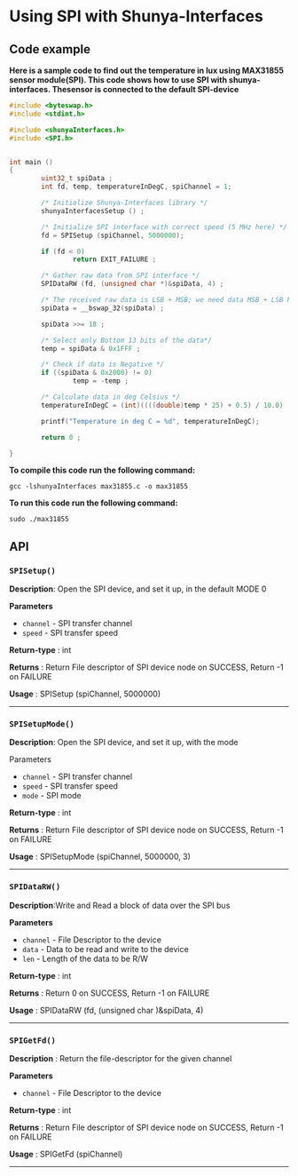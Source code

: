 # Using SPI with Shunya-Interfaces

## Code example

**Here is a sample code to find out the temperature in lux using MAX31855 sensor module(SPI). This code shows how to use SPI with shunya-interfaces. Thesensor is connected to the default SPI-device**

``` c
#include <byteswap.h>
#include <stdint.h>

#include <shunyaInterfaces.h>
#include <SPI.h>


int main ()
{
        uint32_t spiData ;
        int fd, temp, temperatureInDegC, spiChannel = 1;

        /* Initialize Shunya-Interfaces library */
        shunyaInterfacesSetup () ;

        /* Initialize SPI interface with correct speed (5 MHz here) */
        fd = SPISetup (spiChannel, 5000000);

        if (fd < 0)
                return EXIT_FAILURE ;

        /* Gather raw data from SPI interface */        
        SPIDataRW (fd, (unsigned char *)&spiData, 4) ;

        /* The received raw data is LSB + MSB; we need data MSB + LSB hence we swap the data */
        spiData = __bswap_32(spiData) ;

        spiData >>= 18 ;

        /* Select only Bottom 13 bits of the data*/
        temp = spiData & 0x1FFF ;

        /* Check if data is Negative */
        if ((spiData & 0x2000) != 0) 
                temp = -temp ;

        /* Calculate data in deg Celsius */
        temperatureInDegC = (int)((((double)temp * 25) + 0.5) / 10.0) ;

        printf("Temperature in deg C = %d", temperatureInDegC);

        return 0 ;

}
```

**To compile this code run the following command:**

``` shell
gcc -lshunyaInterfaces max31855.c -o max31855
```

**To run this code run the following command:**

``` shell
sudo ./max31855
```

## API

### `SPISetup()`

**Description**: Open the SPI device, and set it up, in the default MODE 0

**Parameters**
   + `channel` - SPI transfer channel
   + `speed`  - SPI transfer speed

**Return-type** : int

**Returns** : Return File descriptor of SPI device node on SUCCESS, Return -1 on FAILURE 

**Usage** : SPISetup (spiChannel, 5000000)

---

### `SPISetupMode()`

**Description**: Open the SPI device, and set it up, with the mode

Parameters
  +  `channel` -    SPI transfer channel
  +  `speed` -      SPI transfer speed
  +  `mode` -        SPI mode

**Return-type** : int

**Returns** : Return File descriptor of SPI device node on SUCCESS, Return -1 on FAILURE

**Usage** : SPISetupMode (spiChannel, 5000000, 3)

---

### `SPIDataRW()`

**Description**:Write and Read a block of data over the SPI bus

**Parameters**
   + `channel` -     File Descriptor to the device
   + `data` -       Data to be read and write to the device
   + `len` - Length of the data to be R/W

**Return-type** : int

**Returns** : Return 0 on SUCCESS, Return -1 on FAILURE

**Usage** : SPIDataRW (fd, (unsigned char )&spiData, 4)

---

### `SPIGetFd()`

**Description** : Return the file-descriptor for the given channel

**Parameters**
   + `channel` -     File Descriptor to the device

**Return-type** : int

**Returns** : Return File descriptor of SPI device node on SUCCESS, Return -1 on FAILURE

**Usage** : SPIGetFd (spiChannel)

---